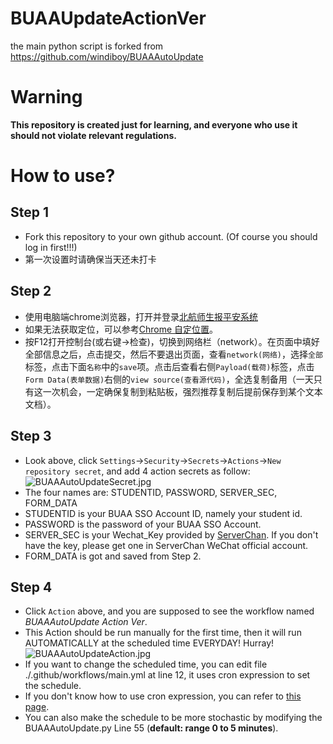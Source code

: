 # BUAAUpdateActionVer
the main python script is forked from https://github.com/windiboy/BUAAAutoUpdate

# Warning
**This repository is created just for learning, and everyone who use it should not violate relevant regulations.**

# How to use?
## Step 1
- Fork this repository to your own github account. (Of course you should log in first!!!)
- 第一次设置时请确保当天还未打卡
## Step 2
- 使用电脑端chrome浏览器，打开并登录[北航师生报平安系统](https://app.buaa.edu.cn/site/buaaStudentNcov/index)
- 如果无法获取定位，可以参考[Chrome 自定位置](https://blog.csdn.net/u010844189/article/details/81163438)。
- 按F12打开控制台(或右键->检查)，切换到网络栏（network）。在页面中填好全部信息之后，点击提交，然后不要退出页面，查看`network(网络)`，选择`全部`标签，点击下面`名称`中的`save`项。点击后查看右侧`Payload(载荷)`标签，点击`Form Data(表单数据)`右侧的`view source(查看源代码)`，全选复制备用（一天只有这一次机会，一定确保复制到粘贴板，强烈推荐复制后提前保存到某个文本文档）。
## Step 3
- Look above, click `Settings`->`Security`->`Secrets`->`Actions`->`New repository secret`, and add 4 action secrets as follow:
![BUAAAutoUpdateSecret.jpg](https://s2.loli.net/2022/07/05/pRWwYiA4Ovx2hBZ.jpg)
- The four names are: STUDENTID, PASSWORD, SERVER_SEC, FORM_DATA
- STUDENTID is your BUAA SSO Account ID, namely your student id.
- PASSWORD is the password of your BUAA SSO Account.
- SERVER_SEC is your Wechat_Key provided by [ServerChan](https://sct.ftqq.com/). If you don't have the key, please get one in ServerChan WeChat official account.
- FORM_DATA is got and saved from Step 2.
## Step 4
- Click `Action` above, and you are supposed to see the workflow named *BUAAAutoUpdate Action Ver*.
- This Action should be run manually for the first time, then it will run AUTOMATICALLY at the scheduled time EVERYDAY! Hurray!
![BUAAAutoUpdateAction.jpg](https://s2.loli.net/2022/07/06/upgEq81INAf7YyK.jpg)
- If you want to change the scheduled time, you can edit file ./.github/workflows/main.yml at line 12, it uses cron expression to set the schedule.
- If you don't know how to use cron expression, you can refer to [this page](https://help.aliyun.com/document_detail/64769.html).
- You can also make the schedule to be more stochastic by modifying the BUAAAutoUpdate.py Line 55 (**default: range 0 to 5 minutes**).
